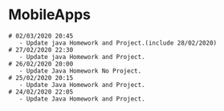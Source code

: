 # MobileApps

    # 02/03/2020 20:45
       - Update java Homework and Project.(include 28/02/2020)    
    # 27/02/2020 22:30
       - Update java Homework and Project.
    # 26/02/2020 20:00
       - Update Java Homework No Project.
    # 25/02/2020 20:15
       - Update Java Homework and Project.
    # 24/02/2020 22:05
       - Update Java Homework and Project.








